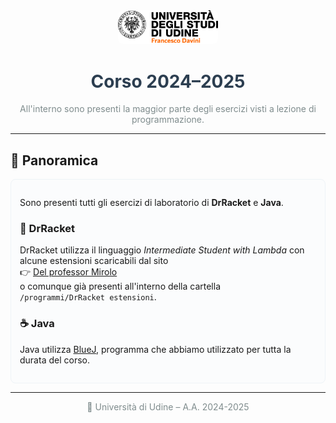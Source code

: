 <!-- README.md -->
<!-- Note: GitHub Markdown doesn't allow <style> or custom CSS, so inline styles are used where possible. -->

<div align="center">
  <img src="primo_semestre/LOGO_UDINE.jpg" alt="Logo Università di Udine" width="160" style="border-radius:8px;">
  <h1 style="color:#2c3e50;">Corso 2024–2025</h1>
  <p style="color:#7f8c8d;">All'interno sono presenti la maggior parte degli esercizi visti a lezione di programmazione.</p>
</div>

---

## 📘 Panoramica

<div style="background:#fbfcfd; border:1px solid #eef3f7; padding:14px; border-radius:8px;">

Sono presenti tutti gli esercizi di laboratorio di **DrRacket** e **Java**.

### 🧩 DrRacket
DrRacket utilizza il linguaggio _Intermediate Student with Lambda_ con alcune estensioni scaricabili dal sito  
👉 [Del professor Mirolo](https://users.dimi.uniud.it/~claudio.mirolo/teaching/programmazione/)  
o comunque già presenti all'interno della cartella  
`/programmi/DrRacket estensioni`.

### ☕ Java
Java utilizza [BlueJ](https://www.bluej.org/), programma che abbiamo utilizzato per tutta la durata del corso.

</div>

---

<p align="center" style="color:#7f8c8d; font-size:14px;">
📍 Università di Udine – A.A. 2024-2025
</p>
